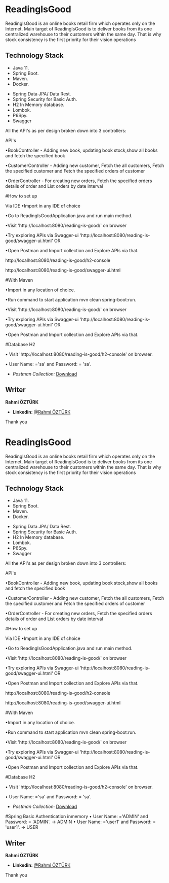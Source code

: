 # ReadingIsGood
ReadingIsGood is an online books retail firm which operates only on the Internet. Main 
target of ReadingIsGood is to deliver books from its one centralized warehouse to their 
customers within the same day. That is why stock consistency is the first priority for their 
vision operations

## Technology Stack

- Java 11.
- Spring Boot.
- Maven.
- Docker.
* Spring Data JPA/ Data Rest.
* Spring Security for Basic Auth.
* H2 In Memory database.
* Lombok.
* P6Spy.
* Swagger

All the API's as per design broken down into 3 controllers:

API's

•BookController - Adding new book, updating book stock,show all books and fetch the specified book

•CustomerController - Adding new customer, Fetch the all customers, Fetch the specified customer
 and Fetch the specified orders of customer
 
•OrderController - For creating new orders, Fetch the specified orders details of
 order and List orders by date interval

#How to set up

Via IDE
•Import in any IDE of choice

•Go to ReadingIsGoodApplication.java and run main method.

•Visit 'http://localhost:8080/reading-is-good/' on browser 

•Try exploring APIs via Swagger-ui 'http://localhost:8080/reading-is-good/swagger-ui.html' OR

•Open Postman and Import collection and Explore APIs via that. 
 
http://localhost:8080/reading-is-good/h2-console

http://localhost:8080/reading-is-good/swagger-ui.html

#With Maven

•Import in any location of choice.

•Run command to start application mvn clean spring-boot:run.

•Visit 'http://localhost:8080/reading-is-good/' on browser 

•Try exploring APIs via Swagger-ui 'http://localhost:8080/reading-is-good/swagger-ui.html' OR

•Open Postman and Import collection and Explore APIs via that. 

#Database H2

• Visit 'http://localhost:8080/reading-is-good/h2-console' on browser.

• User Name: ='sa' and Password: = 'sa'.

- *Postman Collection:* [Download](https://github.com/rahmiozturk/reading-is-good/blob/devel-master/src/main/resources/Reading-Is-Good.postman_collection.json)

## Writer

 **Rahmi ÖZTÜRK**

- **Linkedin:** [@Rahmi ÖZTÜRK](https://www.linkedin.com/in/rahmiozturk)

Thank you 
# ReadingIsGood
ReadingIsGood is an online books retail firm which operates only on the Internet. Main 
target of ReadingIsGood is to deliver books from its one centralized warehouse to their 
customers within the same day. That is why stock consistency is the first priority for their 
vision operations

## Technology Stack

- Java 11.
- Spring Boot.
- Maven.
- Docker.
* Spring Data JPA/ Data Rest.
* Spring Security for Basic Auth.
* H2 In Memory database.
* Lombok.
* P6Spy.
* Swagger

All the API's as per design broken down into 3 controllers:

API's

•BookController - Adding new book, updating book stock,show all books and fetch the specified book

•CustomerController - Adding new customer, Fetch the all customers, Fetch the specified customer
 and Fetch the specified orders of customer
 
•OrderController - For creating new orders, Fetch the specified orders details of
 order and List orders by date interval

#How to set up

Via IDE
•Import in any IDE of choice

•Go to ReadingIsGoodApplication.java and run main method.

•Visit 'http://localhost:8080/reading-is-good/' on browser 

•Try exploring APIs via Swagger-ui 'http://localhost:8080/reading-is-good/swagger-ui.html' OR

•Open Postman and Import collection and Explore APIs via that. 
 
http://localhost:8080/reading-is-good/h2-console

http://localhost:8080/reading-is-good/swagger-ui.html

#With Maven

•Import in any location of choice.

•Run command to start application mvn clean spring-boot:run.

•Visit 'http://localhost:8080/reading-is-good/' on browser 

•Try exploring APIs via Swagger-ui 'http://localhost:8080/reading-is-good/swagger-ui.html' OR

•Open Postman and Import collection and Explore APIs via that. 

#Database H2

• Visit 'http://localhost:8080/reading-is-good/h2-console' on browser.

• User Name: ='sa' and Password: = 'sa'.

- *Postman Collection:* [Download](https://github.com/rahmiozturk/reading-is-good/blob/master/src/main/resources/Reading-Is-Good.postman_collection.json)

#Spring Basic Authentication
inmemory
• User Name: ='ADMIN' and Password: = 'ADMIN'. -> ADMIN
• User Name: ='user1' and Password: = 'user1'. -> USER


## Writer

 **Rahmi ÖZTÜRK**

- **Linkedin:** [@Rahmi ÖZTÜRK](https://www.linkedin.com/in/rahmiozturk)

Thank you 
